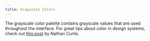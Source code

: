 ```yaml
---
title: Grayscale Colors
---
```


The grayscale color palette contains grayscale values that are used throughout the interface. For great tips about color in design systems, check out [this post](https://medium.com/eightshapes-llc/color-in-design-systems-a1c80f65fa3) by Nathan Curtis.